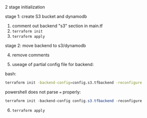 2 stage initialization

stage 1: create S3 bucket and dynamodb
1. comment out backend "s3" section in main.tf
2. `terraform init`
3. `terraform apply`

stage 2: move backend to s3/dynamodb

4. remove comments
   
5. useage of partial config file for backend:

bash:
```bash
terraform init -backend-config=config.s3.tfbackend -reconfigure
```

powershell does not parse `=` properly:
```powershell
terraform init -backend-config config.s3.tfbackend -reconfigure
```
6. `terraform apply`
